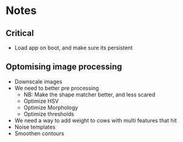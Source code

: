 # Notes

## Critical
- Load app on boot, and make sure its persistent

## Optomising image processing
- Downscale images
- We need to better pre processing
  - NB: Make the shape matcher better, and less scared
  - Optimize HSV
  - Optimize Morphology
  - Optimize thresholds
- We need a way to add weight to cows with multi features that hit
- Noise templates
- Smoothen contours

